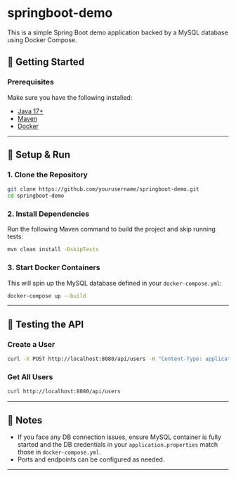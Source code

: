 # springboot-demo

This is a simple Spring Boot demo application backed by a MySQL database using Docker Compose.

## 🚀 Getting Started

### Prerequisites

Make sure you have the following installed:

- [Java 17+](https://adoptopenjdk.net/)
- [Maven](https://maven.apache.org/install.html)
- [Docker](https://www.docker.com/)

---

## 🧰 Setup & Run

### 1. Clone the Repository

```bash
git clone https://github.com/yourusername/springboot-demo.git
cd springboot-demo
```

### 2. Install Dependencies

Run the following Maven command to build the project and skip running tests:

```bash
mvn clean install -DskipTests
```

### 3. Start Docker Containers

This will spin up the MySQL database defined in your `docker-compose.yml`:

```bash
docker-compose up --build
```

---

## 🧪 Testing the API

### Create a User

```bash
curl -X POST http://localhost:8080/api/users -H "Content-Type: application/json" -d "{\"name\": \"Alice\", \"email\": \"alice@example.com\"}"
```

### Get All Users

```bash
curl http://localhost:8080/api/users
```

---

## 📝 Notes

- If you face any DB connection issues, ensure MySQL container is fully started and the DB credentials in your `application.properties` match those in `docker-compose.yml`.
- Ports and endpoints can be configured as needed.

---

